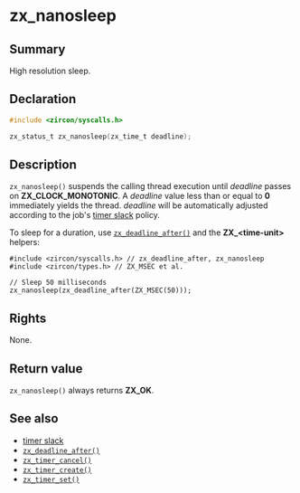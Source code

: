<!-- Generated by zircon/scripts/update-docs-from-fidl, do not edit! -->
# zx_nanosleep

## Summary

High resolution sleep.

## Declaration

```c
#include <zircon/syscalls.h>

zx_status_t zx_nanosleep(zx_time_t deadline);
```

## Description

`zx_nanosleep()` suspends the calling thread execution until *deadline* passes
on **ZX_CLOCK_MONOTONIC**. A *deadline* value less than or equal to **0** immediately
yields the thread. *deadline* will be automatically adjusted according to the job's
[timer slack] policy.

To sleep for a duration, use [`zx_deadline_after()`] and the
**ZX_\<time-unit\>** helpers:

```
#include <zircon/syscalls.h> // zx_deadline_after, zx_nanosleep
#include <zircon/types.h> // ZX_MSEC et al.

// Sleep 50 milliseconds
zx_nanosleep(zx_deadline_after(ZX_MSEC(50)));
```

## Rights

None.

## Return value

`zx_nanosleep()` always returns **ZX_OK**.

## See also

 - [timer slack]
 - [`zx_deadline_after()`]
 - [`zx_timer_cancel()`]
 - [`zx_timer_create()`]
 - [`zx_timer_set()`]

[timer slack]: /docs/concepts/kernel/timer_slack.md
[`zx_deadline_after()`]: deadline_after.md
[`zx_timer_cancel()`]: timer_cancel.md
[`zx_timer_create()`]: timer_create.md
[`zx_timer_set()`]: timer_set.md

